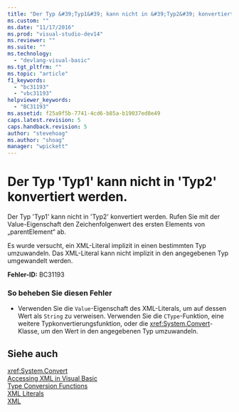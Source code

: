 ```yaml
---
title: "Der Typ &#39;Typ1&#39; kann nicht in &#39;Typ2&#39; konvertiert werden. | Microsoft Docs"
ms.custom: ""
ms.date: "11/17/2016"
ms.prod: "visual-studio-dev14"
ms.reviewer: ""
ms.suite: ""
ms.technology: 
  - "devlang-visual-basic"
ms.tgt_pltfrm: ""
ms.topic: "article"
f1_keywords: 
  - "bc31193"
  - "vbc31193"
helpviewer_keywords: 
  - "BC31193"
ms.assetid: f25a9f5b-7741-4cd6-b85a-b19037ed8e49
caps.latest.revision: 5
caps.handback.revision: 5
author: "stevehoag"
ms.author: "shoag"
manager: "wpickett"
---
```

# Der Typ &#39;Typ1&#39; kann nicht in &#39;Typ2&#39; konvertiert werden.
Der Typ 'Typ1' kann nicht in 'Typ2' konvertiert werden. Rufen Sie mit der Value\-Eigenschaft den Zeichenfolgenwert des ersten Elements von „parentElement“ ab.  
  
 Es wurde versucht, ein XML\-Literal implizit in einen bestimmten Typ umzuwandeln. Das XML\-Literal kann nicht implizit in den angegebenen Typ umgewandelt werden.  
  
 **Fehler\-ID:** BC31193  
  
### So beheben Sie diesen Fehler  
  
-   Verwenden Sie die `Value`\-Eigenschaft des XML\-Literals, um auf dessen Wert als `String` zu verweisen. Verwenden Sie die `CType`\-Funktion, eine weitere Typkonvertierungsfunktion, oder die <xref:System.Convert>\-Klasse, um den Wert in den angegebenen Typ umzuwandeln.  
  
## Siehe auch  
 <xref:System.Convert>   
 [Accessing XML in Visual Basic](../../visual-basic/programming-guide/language-features/xml/accessing-xml.md)   
 [Type Conversion Functions](../../visual-basic/language-reference/functions/type-conversion-functions.md)   
 [XML Literals](../../visual-basic/language-reference/xml-literals/index.md)   
 [XML](../../visual-basic/programming-guide/language-features/xml/index.md)